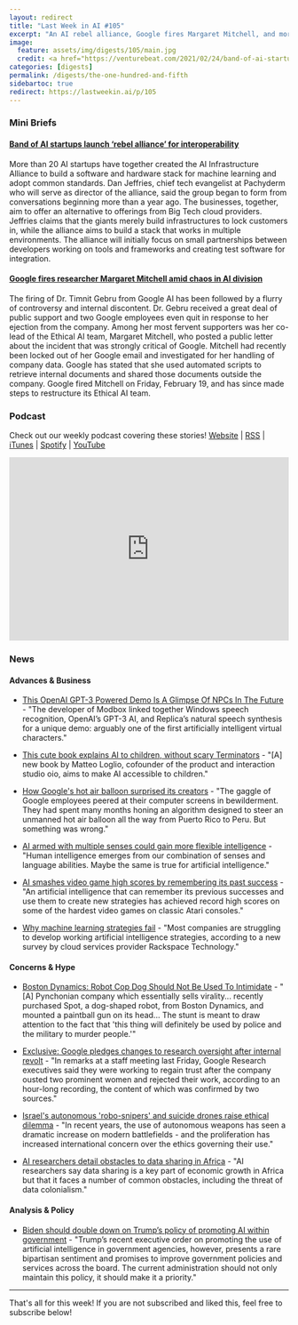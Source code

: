 ```yaml
---
layout: redirect
title: "Last Week in AI #105"
excerpt: "An AI rebel alliance, Google fires Margaret Mitchell, and more!"
image:
  feature: assets/img/digests/105/main.jpg
  credit: <a href="https://venturebeat.com/2021/02/24/band-of-ai-startups-launch-rebel-alliance-for-interoperability/"> Khari Johnson / VentureBeat </a>
categories: [digests]
permalink: /digests/the-one-hundred-and-fifth
sidebartoc: true
redirect: https://lastweekin.ai/p/105
---
```


### Mini Briefs

#### [Band of AI startups launch ‘rebel alliance’ for interoperability](https://venturebeat.com/2021/02/24/band-of-ai-startups-launch-rebel-alliance-for-interoperability/)

More than 20 AI startups have together created the AI Infrastructure Alliance to build a software and hardware stack for machine learning and adopt common standards. Dan Jeffries, chief tech evangelist at Pachyderm who will serve as director of the alliance, said the group began to form from conversations beginning more than a year ago. The businesses, together, aim to offer an alternative to offerings from Big Tech cloud providers. Jeffries claims that the giants merely build infrastructures to lock customers in, while the alliance aims to build a stack that works in multiple environments. The alliance will initially focus on small partnerships between developers working on tools and frameworks and creating test software for integration.

#### [Google fires researcher Margaret Mitchell amid chaos in AI division](https://www.cnet.com/news/google-fires-researcher-margaret-mitchell-amid-chaos-in-ai-division/)

The firing of Dr. Timnit Gebru from Google AI has been followed by a flurry of controversy and internal discontent. Dr. Gebru received a great deal of public support and two Google employees even quit in response to her ejection from the company. Among her most fervent supporters was her co-lead of the Ethical AI team, Margaret Mitchell, who posted a public letter about the incident that was strongly critical of Google. Mitchell had recently been locked out of her Google email and investigated for her handling of company data. Google has stated that she used automated scripts to retrieve internal documents and shared those documents outside the company. Google fired Mitchell on Friday, February 19, and has since made steps to restructure its Ethical AI team.


### Podcast

Check out our weekly podcast covering these stories!
[Website](https://aitalk.podbean.com) \|
[RSS](https://feed.podbean.com/aitalk/feed.xml) \|
[iTunes](https://podcasts.apple.com/us/podcast/lets-talk-ai/id1502782720) \|
[Spotify](https://open.spotify.com/show/17HiNdxcoKJLLNibIAyUch) \|
[YouTube](https://www.youtube.com/channel/UCKARTq-t5SPMzwtft8FWwnA)
<iframe title="Let's Talk AI" id="multi_iframe" class="podcast_embed"
 src="https://www.podbean.com/media/player/multi?playlist=http%3A%2F%2Fplaylist.podbean.com%2F7703921%2Fplaylist_multi.xml&vjs=1&kdsowie31j4k1jlf913=4975ccdd28d39e38bf5a1ccaf0c6ca4337fa996b&size=430&skin=9&episode_list_bg=%23ffffff&bg_left=%23000000&bg_mid=%230c5056&bg_right=%232a1844&podcast_title_color=%23c4c4c4&episode_title_color=%23ffffff&auto=0&share=1&fonts=Helvetica&download=0&rtl=0&show_playlist_recent_number=10&pbad=1"
 scrolling="yes" allowfullscreen="" width="100%" height="330" frameborder="0"></iframe>

### News
#### Advances & Business

* [This OpenAI GPT-3 Powered Demo Is A Glimpse Of NPCs In The Future](https://uploadvr.com/modbox-gpt3-ai-npc-demo/) - "The developer of Modbox linked together Windows speech recognition, OpenAI’s GPT-3 AI, and Replica’s natural speech synthesis for a unique demo: arguably one of the first artificially intelligent virtual characters."

* [This cute book explains AI to children, without scary Terminators](https://www.fastcompany.com/90607494/this-cute-book-explains-ai-to-children-without-scary-terminators) - "[A] new book by Matteo Loglio, cofounder of the product and interaction studio oio, aims to make AI accessible to children."

* [How Google's hot air balloon surprised its creators](https://www.bbc.com/future/article/20210222-how-googles-hot-air-balloon-surprised-its-creators) - "The gaggle of Google employees peered at their computer screens in bewilderment. They had spent many months honing an algorithm designed to steer an unmanned hot air balloon all the way from Puerto Rico to Peru. But something was wrong."

* [AI armed with multiple senses could gain more flexible intelligence](https://www.technologyreview.com/2021/02/24/1018085/multimodal-ai-vision-language/) - "Human intelligence emerges from our combination of senses and language abilities. Maybe the same is true for artificial intelligence."

* [AI smashes video game high scores by remembering its past success](https://www.newscientist.com/article/2269085-ai-smashes-video-game-high-scores-by-remembering-its-past-success/#Echobox=1614182933) - "An artificial intelligence that can remember its previous successes and use them to create new strategies has achieved record high scores on some of the hardest video games on classic Atari consoles."

* [Why machine learning strategies fail](https://venturebeat.com/2021/02/25/why-machine-learning-strategies-fail/) - "Most companies are struggling to develop working artificial intelligence strategies, according to a new survey by cloud services provider Rackspace Technology."

#### Concerns & Hype

* [Boston Dynamics: Robot Cop Dog Should Not Be Used To Intimidate](https://defector.com/boston-dynamics-robot-dog-cops-art/) - "[A] Pynchonian company which essentially sells virality... recently purchased Spot, a dog-shaped robot, from Boston Dynamics, and mounted a paintball gun on its head... The stunt is meant to draw attention to the fact that 'this thing will definitely be used by police and the military to murder people.'"

* [Exclusive: Google pledges changes to research oversight after internal revolt](https://www.reuters.com/article/us-alphabet-google-research-exclusive-idUSKBN2AP1AC) - "In remarks at a staff meeting last Friday, Google Research executives said they were working to regain trust after the company ousted two prominent women and rejected their work, according to an hour-long recording, the content of which was confirmed by two sources."

* [Israel's autonomous 'robo-snipers' and suicide drones raise ethical dilemma](https://www.trtworld.com/magazine/israel-s-autonomous-robo-snipers-and-suicide-drones-raise-ethical-dilemma-44557) - "In recent years, the use of autonomous weapons has seen a dramatic increase on modern battlefields - and the proliferation has increased international concern over the ethics governing their use."

* [AI researchers detail obstacles to data sharing in Africa](https://venturebeat.com/2021/02/23/ai-researchers-detail-obstacles-to-data-sharing-in-africa/) - "AI researchers say data sharing is a key part of economic growth in Africa but that it faces a number of common obstacles, including the threat of data colonialism."

#### Analysis & Policy

* [Biden should double down on Trump’s policy of promoting AI within government](https://venturebeat.com/2021/02/25/biden-should-double-down-on-trumps-policy-of-promoting-ai-within-government/) - "Trump’s recent executive order on promoting the use of artificial intelligence in government agencies, however, presents a rare bipartisan sentiment and promises to improve government policies and services across the board. The current administration should not only maintain this policy, it should make it a priority."

<hr>

That's all for this week! If you are not subscribed and liked this, feel free to subscribe below!
